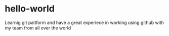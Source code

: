 # hello-world
Learnig git paltform and have a great experiece in working using github 
with  my team  from all over the world

